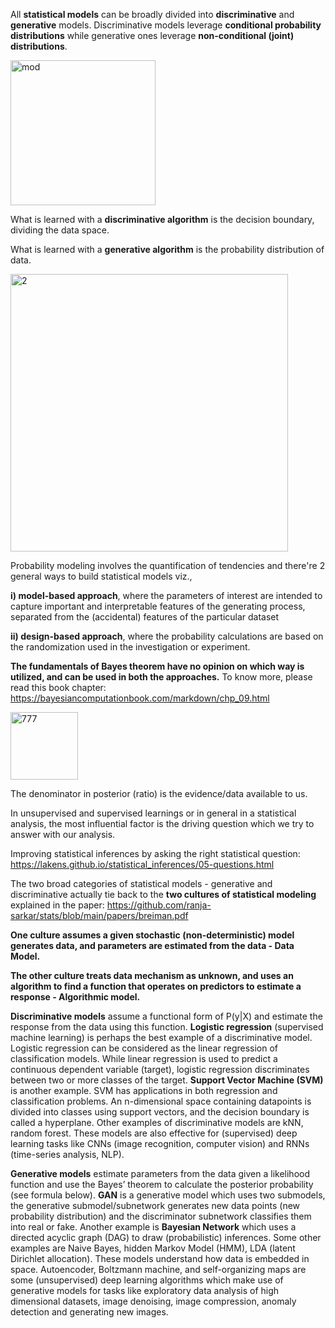 
All **statistical models** can be broadly divided into **discriminative** and **generative** models. Discriminative models leverage **conditional probability distributions** while generative ones leverage **non-conditional (joint) distributions**. 

<img width="232" alt="mod" src="https://github.com/ranja-sarkar/stats/assets/101544669/64651d9a-486f-49ae-91a9-7b3749bdf42b">

What is learned with a **discriminative algorithm** is the decision boundary, dividing the data space. 

What is learned with a **generative algorithm** is the probability distribution of data. 

<img width="444" alt="2" src="https://github.com/user-attachments/assets/e1cb3a96-2102-4a12-9e78-c8969f56a5e1" />


Probability modeling involves the quantification of tendencies and there're 2 general ways to build statistical models viz., 

**i) model-based approach**, where the parameters of interest are intended to capture important and interpretable features of the generating process, separated from the (accidental) features of the particular dataset

**ii) design-based approach**, where the probability calculations are based on the randomization used in the investigation or experiment. 

**The fundamentals of Bayes theorem have no opinion on which way is utilized, and can be used in both the approaches.** To know more, please read this book chapter: https://bayesiancomputationbook.com/markdown/chp_09.html

<img width="108" alt="777" src="https://github.com/user-attachments/assets/8104de23-52a0-4716-ac39-79e3de7a6f93" />

The denominator in posterior (ratio) is the evidence/data available to us. 

In unsupervised and supervised learnings or in general in a statistical analysis, the most influential factor is the driving question which we try to answer with our analysis.

Improving statistical inferences by asking the right statistical question: https://lakens.github.io/statistical_inferences/05-questions.html

The two broad categories of statistical models - generative and discriminative actually tie back to the **two cultures of statistical modeling** explained in the paper:
https://github.com/ranja-sarkar/stats/blob/main/papers/breiman.pdf

**One culture assumes a given stochastic (non-deterministic) model generates data, and parameters are estimated from the data - Data Model.** 

**The other culture treats data mechanism as unknown, and uses an algorithm to find a function that operates on predictors to estimate a response - Algorithmic model.**

**Discriminative models** assume a functional form of P(y|X) and estimate the response from the data using this function. **Logistic regression** (supervised machine learning) is perhaps the best example of a discriminative model. Logistic regression can be considered as the linear regression of classification models. While linear regression is used to predict a continuous dependent variable (target), logistic regression discriminates between two or more classes of the target. **Support Vector Machine (SVM)** is another example. SVM has applications in both regression and classification problems. An n-dimensional space containing datapoints is divided into classes using support vectors, and the decision boundary is called a hyperplane. Other examples of discriminative models are kNN, random forest. These models are also effective for (supervised) deep learning tasks like CNNs (image recognition, computer vision) and RNNs (time-series analysis, NLP).  

**Generative models** estimate parameters from the data given a likelihood function and use the Bayes’ theorem to calculate the posterior probability (see formula below). **GAN** is a generative model which uses two submodels, the generative submodel/subnetwork generates new data points (new probability distribution) and the discriminator subnetwork classifies them into real or fake. Another example is **Bayesian Network** which uses a directed acyclic graph (DAG) to draw (probabilistic) inferences. Some other examples are Naive Bayes, hidden Markov Model (HMM), LDA (latent Dirichlet allocation). These models understand how data is embedded in space. Autoencoder, Boltzmann machine, and self-organizing maps are some (unsupervised) deep learning algorithms which make use of generative models for tasks like exploratory data analysis of high dimensional datasets, image denoising, image compression, anomaly detection and generating new images.


